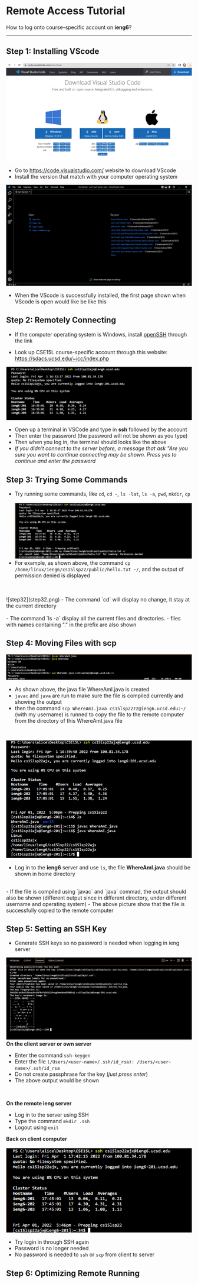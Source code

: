 # Remote Access Tutorial
How to log onto course-specific account on **ieng6**?

---

## Step 1: Installing VScode
![Step1:](step1.png)
- Go to https://code.visualstudio.com/ website to download VScode
- Install the version that match with your computer operating system

![Step1/2](part2.png)
- When the VScode is successfully installed, the first page shown when VScode is open would like be like this

## Step 2: Remotely Connecting

- If the computer operating system is Windows, install [openSSH](https://docs.microsoft.com/en-us/windows-server/administration/openssh/openssh_install_firstuse) through the link

- Look up CSE15L course-specific account through this website:
https://sdacs.ucsd.edu/~icc/index.php


![step2](step2.png)
- Open up a terminal in VSCode and type in **ssh** followed by the account
- Then enter the password (the password will not be shown as you type)
- Then when you log in, the terminal should looks like the above
- *If you didn't connect to the server before, a message that ask "Are you sure you want to continue connecting may be shown. Press yes to continue and enter the password*

## Step 3: Trying Some Commands
- Try running some commands, like `cd`, `cd ~`, `ls -lat`, `ls -a`, `pwd`, `mkdir`, `cp`<br/><br/>
![step3](step3.png)
- For example, as shown above, the command `cp /home/linux/ieng6/cs15lsp22/public/hello.txt ~/`, and the output of permission denied is displayed
<br/>
<br/>![step32](step32.png)
- The command `cd` will display no change, it stay at the current directory<br/>
<br/>
- The command `ls -a` display all the current files and directories.
- files with names containing "." in the prefix are also shown

## Step 4: Moving Files with **scp**
![step41](step4.png)
- As shown above, the java file WhereAmI.java is created
- `javac` and `java` are run to make sure the file is compiled currently and showing the output
- then the command `scp WhereAmI.java cs15lsp22zz@ieng6.ucsd.edu:~/` (with my username) is runned to copy the file to the remote computer from the directory of this WhereAmI.java file <br/>
<br/>

![step42](step42.png)
- Log in to the **ieng6** server and use `ls`, the file **WhereAmI.java** should be shown in home directory <br/>
<br/>
- If the file is compiled using `javac` and `java` commad, the output should also be shown (different output since in different directory, under different username and operating system)
- The above picture show that the file is successfully copied to the remote computer

## Step 5: Setting an SSH Key

- Generate SSH keys so no password is needed when logging in ieng server

![step51](step51.png)
**On the client server or own server**
- Enter the command `ssh-keygen` 
- Enter the file `(/Users/<user-name>/.ssh/id_rsa): /Users/<user-name>/.ssh/id_rsa`
- Do not create passphrase for the key (*just press enter*)
- The above output would be shown <br/>
<br/>

**On the remote ieng server**
- Log in to the server using SSH
- Type the command `mkdir .ssh`
- Logout using `exit`

**Back on client computer** <br/>
<br/>
![step52](step52.png)
- Try login in through SSH again
- Password is no longer needed
- No password is needed to `ssh` or `scp` from client to server

## Step 6: Optimizing Remote Running

